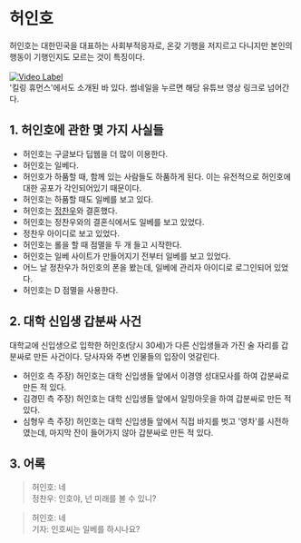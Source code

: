 # 허인호
허인호는 대한민국을 대표하는 사회부적응자로, 온갖 기행을 저지르고 다니지만 본인의 행동이 기행인지도 모르는 것이 특징이다.<br/>
<br/>
[![Video Label](http://img.youtube.com/vi/ckrHOIwoAKw/0.jpg)](https://youtu.be/watch?v=ckrHOIwoAKw)<br/>
'킬링 휴먼스'에서도 소개된 바 있다. 썸네일을 누르면 해당 유튜브 영상 링크로 넘어간다.

## 1. 허인호에 관한 몇 가지 사실들
- 허인호는 구글보다 딥웹을 더 많이 이용한다.
- 허인호는 일베다.
- 허인호가 하품할 때, 함께 있는 사람들도 하품하게 된다. 이는 유전적으로 허인호에 대한 공포가 각인되어있기 때문이다.
- 허인호는 하품할 때도 일베를 보고 있다.
- 허인호는 [정찬우](./cw.md)와 결혼했다.
- 허인호는 정찬우와의 결혼식에서도 일베를 보고 있었다.
- 정찬우 아이디로 보고 있었다.
- 허인호는 롤을 할 때 점멸을 두 개 들고 시작한다.
- 허인호는 일베 사이트가 만들어지기 전부터 일베를 보고 있었다.
- 어느 날 정찬우가 허인호의 폰을 봤는데, 일베에 관리자 아이디로 로그인되어 있었다.
- 허인호는 D 점멸을 사용한다.

## 2. 대학 신입생 갑분싸 사건
대학교에 신입생으로 입학한 허인호(당시 30세)가 다른 신입생들과 가진 술 자리를 갑분싸로 만든 사건이다. 당사자와 주변 인물들의 입장이 엇갈린다.
- 허인호 측 주장) 허인호는 대학 신입생들 앞에서 이경영 성대모사를 하여 갑분싸로 만든 적 있다.
- 김경민 측 주장) 허인호는 대학 신입생들 앞에서 일밍아웃을 하여 갑분싸로 만든 적 있다.
- 심형우 측 주장) 허인호는 대학 신입생들 앞에서 직접 바지를 벗고 '영차'를 시전하였는데, 마지막 잔이 들어가지 않아 갑분싸로 만든 적 있다.

## 3. 어록
> 허인호: 네<br/>
> 정찬우: 인호야, 넌 미래를 볼 수 있니?<br/>

> 허인호: 네<br/>
> 기자: 인호씨는 일베를 하시나요?<br/>
